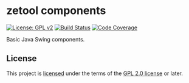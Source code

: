 # zetool components

[![License: GPL v2](https://img.shields.io/badge/License-GPL%20v2-blue.svg)](https://www.gnu.org/licenses/old-licenses/gpl-2.0.en.html)
[![Build Status](https://api.travis-ci.org/zetool/components.svg?branch=master)](https://travis-ci.org/zetool/components)
[![Code Coverage](https://codecov.io/gh/zetool/components/branch/master/graph/badge.svg)](https://codecov.io/gh/zetool/components)

Basic Java Swing components.

## License

This project is [licensed](LICENSE) under the terms of the [GPL 2.0 license](https://www.gnu.org/licenses/old-licenses/gpl-2.0.en.html) or later.
